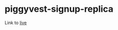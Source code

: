 # piggyvest-signup-replica

Link to [live](https://thisisobate.github.io/piggyvest-signup-replica/)
